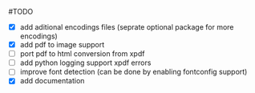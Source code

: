 #TODO
- [x] add aditional encodings files (seprate optional package for more encodings)
- [x] add pdf to image support
- [ ] port pdf to html conversion from xpdf
- [ ] add python logging support xpdf errors
- [ ] improve font detection (can be done by enabling fontconfig support)
- [x] add documentation
